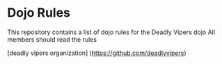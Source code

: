 Dojo Rules
==========

This repository contains a list of dojo rules for the Deadly Vipers dojo
All members should read the rules

[deadly vipers organization] (https://github.com/deadlyvipers)
